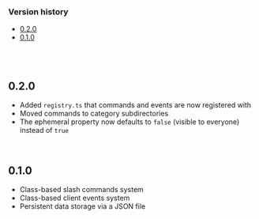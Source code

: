 ### Version history
- [0.2.0](#020)
- [0.1.0](#010)

<br><br>

## 0.2.0
- Added `registry.ts` that commands and events are now registered with
- Moved commands to category subdirectories
- The ephemeral property now defaults to `false` (visible to everyone) instead of `true`

<br>

## 0.1.0
- Class-based slash commands system
- Class-based client events system
- Persistent data storage via a JSON file
